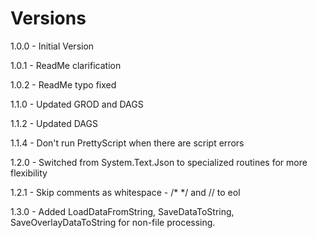 # Versions

1.0.0 - Initial Version

1.0.1 - ReadMe clarification

1.0.2 - ReadMe typo fixed

1.1.0 - Updated GROD and DAGS

1.1.2 - Updated DAGS

1.1.4 - Don't run PrettyScript when there are script errors

1.2.0 - Switched from System.Text.Json to specialized routines for more flexibility

1.2.1 - Skip comments as whitespace - /* */ and // to eol

1.3.0 - Added LoadDataFromString, SaveDataToString, SaveOverlayDataToString for non-file processing.